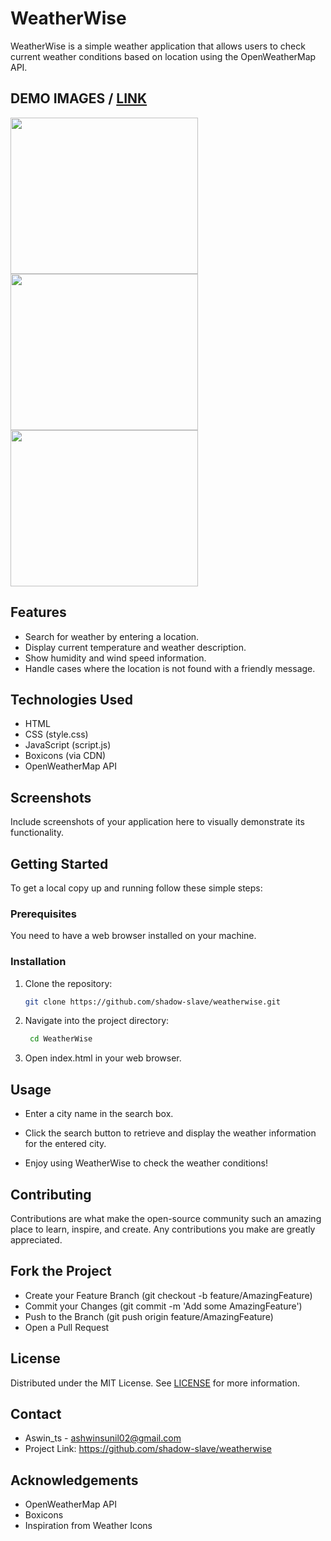 
# WeatherWise 

WeatherWise is a simple weather application that allows users to check current weather conditions based on location using the OpenWeatherMap API.   

## DEMO IMAGES / [LINK](https://shadow-slave.github.io/weatherwise/)
<div>
<img src="https://github.com/shadow-slave/weatherwise/assets/148051614/fde66d8d-8f1f-4d69-a062-78f9184ae372" height=250 width=300 />
<img src="https://github.com/shadow-slave/weatherwise/assets/148051614/07df53fc-c91f-417f-a670-243354faf184" height=250 width=300 />
<img src="https://github.com/shadow-slave/weatherwise/assets/148051614/6fcb7623-33fa-4cb1-aef8-df7f0f5362e9" height=250 width=300 />
</div>

## Features

- Search for weather by entering a location.
- Display current temperature and weather description.
- Show humidity and wind speed information.
- Handle cases where the location is not found with a friendly message.

## Technologies Used

- HTML
- CSS (style.css)
- JavaScript (script.js)
- Boxicons (via CDN)
- OpenWeatherMap API

## Screenshots

Include screenshots of your application here to visually demonstrate its functionality.

## Getting Started

To get a local copy up and running follow these simple steps:

### Prerequisites

You need to have a web browser installed on your machine.

### Installation

1. Clone the repository:
   ```sh
   git clone https://github.com/shadow-slave/weatherwise.git

2. Navigate into the project directory:
   ```sh
    cd WeatherWise

3. Open index.html in your web browser.

## Usage
- Enter a city name in the search box.

- Click the search button to retrieve and display the weather information for the entered city.

- Enjoy using WeatherWise to check the weather conditions!
   
## Contributing
Contributions are what make the open-source community such an amazing place to learn, inspire, and create. Any contributions you make are greatly appreciated.

## Fork the Project
- Create your Feature Branch (git checkout -b feature/AmazingFeature)
- Commit your Changes (git commit -m 'Add some AmazingFeature')
- Push to the Branch (git push origin feature/AmazingFeature)
- Open a Pull Request

## License
Distributed under the MIT License. See [LICENSE](LICENSE) for more information.

## Contact
- Aswin_ts  - ashwinsunil02@gmail.com 
- Project Link: https://github.com/shadow-slave/weatherwise

## Acknowledgements
- OpenWeatherMap API
- Boxicons
- Inspiration from Weather Icons
